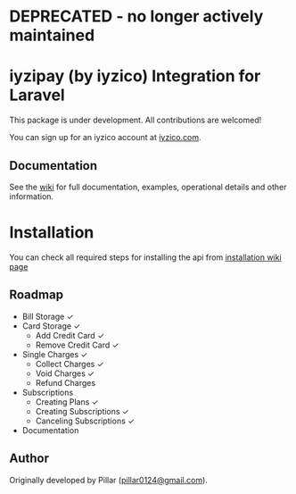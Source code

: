 # DEPRECATED - no longer actively maintained



# iyzipay (by iyzico) Integration for Laravel

This package is under development. All contributions are welcomed!

You can sign up for an iyzico account at [iyzico.com](https://www.iyzico.com).

## Documentation

See the [wiki](https://github.com/iyzico/iyzipay-laravel/wiki) for full documentation, examples, operational details and other information. 

# Installation

You can check all required steps for installing the api from [installation wiki page](https://github.com/iyzico/iyzipay-laravel/wiki/Installation)

## Roadmap
* Bill Storage ✓
* Card Storage ✓
    * Add Credit Card ✓
    * Remove Credit Card ✓
* Single Charges ✓
    * Collect Charges ✓
    * Void Charges ✓
    * Refund Charges
* Subscriptions
    * Creating Plans ✓
    * Creating Subscriptions ✓ 
    * Canceling Subscriptions ✓
* Documentation

## Author

Originally developed by Pillar (pillar0124@gmail.com).
